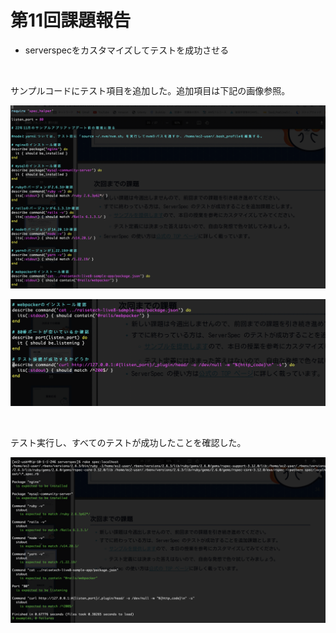 # 第11回課題報告

* serverspecをカスタマイズしてテストを成功させる

<br>

サンプルコードにテスト項目を追加した。追加項目は下記の画像参照。  

![](images/11/serverspec1.png)

![](images/11/serverspec2.png)

<br>

テスト実行し、すべてのテストが成功したことを確認した。

![](images/11/testresult.png)
